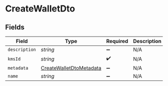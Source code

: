 # CreateWalletDto


## Fields

| Field                                                                     | Type                                                                      | Required                                                                  | Description                                                               |
| ------------------------------------------------------------------------- | ------------------------------------------------------------------------- | ------------------------------------------------------------------------- | ------------------------------------------------------------------------- |
| `description`                                                             | *string*                                                                  | :heavy_minus_sign:                                                        | N/A                                                                       |
| `kmsId`                                                                   | *string*                                                                  | :heavy_check_mark:                                                        | N/A                                                                       |
| `metadata`                                                                | [CreateWalletDtoMetadata](../../models/shared/createwalletdtometadata.md) | :heavy_minus_sign:                                                        | N/A                                                                       |
| `name`                                                                    | *string*                                                                  | :heavy_minus_sign:                                                        | N/A                                                                       |